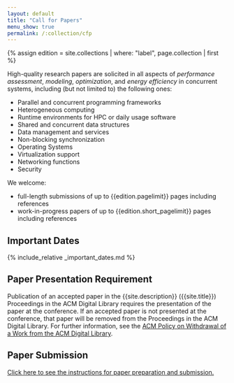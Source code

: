 ```yaml
---
layout: default
title: "Call for Papers"
menu_show: true
permalink: /:collection/cfp
---
```


{% assign edition = site.collections | where: "label", page.collection | first %}

High-quality research papers are solicited in all aspects of *performance assessment*, *modeling*, *optimization*, and *energy efficiency* in concurrent systems, including (but not limited to) the following ones:

-   Parallel and concurrent programming frameworks
-   Heterogeneous computing
-   Runtime environments for HPC or daily usage software
-   Shared and concurrent data structures
-   Data management and services
-   Non-blocking synchronization 
-   Operating Systems
-   Virtualization support 
-   Networking functions
-   Security

We welcome:

- full-length submissions of up to {{edition.pagelimit}} pages including references
- work-in-progress papers of up to {{edition.short_pagelimit}} pages  including references


## Important Dates

{% include_relative _important_dates.md %}

## Paper Presentation Requirement

Publication of an accepted paper in the {{site.description}} ({{site.title}}) Proceedings in the ACM Digital Library requires the presentation of the paper at the conference. If an accepted paper is not presented at the conference, that paper will be removed from the Proceedings in the ACM Digital Library. For further information, see the [ACM Policy on Withdrawal of a Work from the ACM Digital Library](https://www.acm.org/publications/policies/withdrawal_work).

## Paper Submission

[Click here to see the instructions for paper preparation and submission.](authors)
